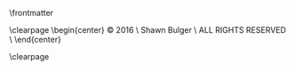 \frontmatter

\clearpage
\begin{center}
© 2016 \\
Shawn Bulger \\
ALL RIGHTS RESERVED \\
\end{center}

\clearpage

